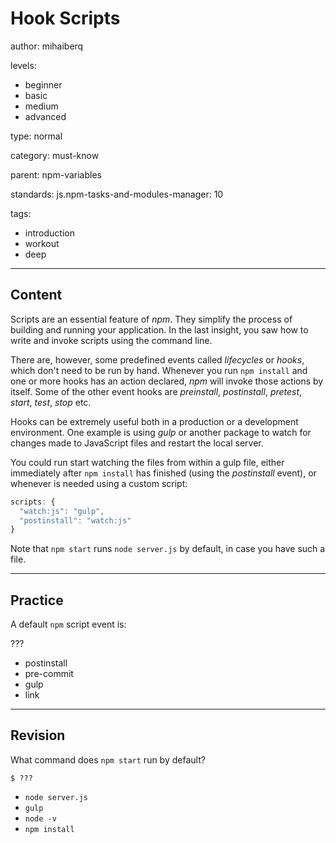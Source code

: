 # Hook Scripts
author: mihaiberq

levels:

  - beginner
  - basic
  - medium
  - advanced

type: normal

category: must-know

parent: npm-variables

standards:
  js.npm-tasks-and-modules-manager: 10

tags:
  - introduction
  - workout
  - deep


---
## Content

Scripts are an essential feature of *npm*. They simplify the process of building and running your application. In the last insight, you saw how to write and invoke scripts using the command line.

There are, however, some predefined events called *lifecycles* or *hooks*, which don't need to be run by hand. Whenever you run `npm install` and one or more hooks has an action declared, *npm* will invoke those actions by itself. Some of the other event hooks are *preinstall*, *postinstall*, *pretest*, *start*, *test*, *stop* etc.

Hooks can be extremely useful both in a production or a development environment. One example is using *gulp* or another package to watch for changes made to JavaScript files and restart the local server.

You could run start watching the files from within a gulp file, either immediately after `npm install` has finished (using the *postinstall* event), or whenever is needed using a custom script:
```javascript
scripts: {
  "watch:js": "gulp",
  "postinstall": "watch:js"
}
```
Note that `npm start` runs `node server.js` by default, in case you have such a file.

---
## Practice

A default `npm` script event is:

???
* postinstall
* pre-commit
* gulp
* link

---
## Revision

What command does `npm start` run by default?
```
$ ???
```
* `node server.js`
* `gulp`
* `node -v`
* `npm install`